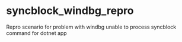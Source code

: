 # syncblock_windbg_repro
Repro scenario for problem with windbg unable to process syncblock command for dotnet app
